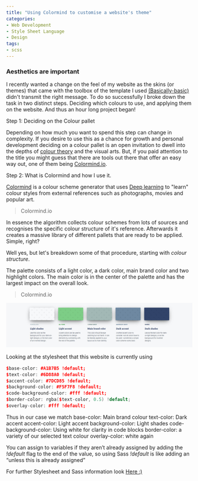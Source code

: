 ```yaml
---
title: "Using Colormind to customise a website's theme"
categories:
- Web Development
- Style Sheet Language
- Design
tags:
- scss
---
```


### Aesthetics are important

I recently wanted a change on the feel of my website as the skins (or themes) that came with the toolbox of the template I used [(Basically-basic)](https://github.com/mmistakes/jekyll-theme-basically-basic) didn't transmit the right message. To do so successfully I broke down the task in two distinct steps. Deciding which colours to use, and applying them on the website. And thus an hour long project began!

Step 1: Deciding on the Colour pallet

Depending on how much you want to spend this step can change in complexity. If you desire to use this as a chance for growth and personal development deciding on a colour pallet is an open invitation to dwell into the depths of [colour theory](https://en.wikipedia.org/wiki/Color_theory) and the visual arts. But, if you paid attention to the title you might guess that there are tools out there that offer an easy way out, one of them being [Colormind.io](http://colormind.io/).



Step 2: What is Colormind and how I use it.

[Colormind](http://colormind.io/) is a colour scheme generator that uses [Deep learning](https://en.wikipedia.org/wiki/Deep_learning) to "learn" colour styles from external references such as photographs, movies and popular art.
> Colormind.io

In essence the algorithm collects colour schemes from lots of sources and recognises the specific colour structure of it's reference. Afterwards it creates a massive library of different pallets that are ready to be applied. Simple, right?

Well yes, but let's breakdown some of that procedure, starting with _*colour structure*_.

The palette consists of a light color, a dark color, main brand color and two highlight colors. The main color is in the center of the palette and has the largest impact on the overall look.
> Colormind.io

![Screenshot from website's palette](/assets/images/DeYork_Palette.jpg "This website's palette")

Looking at the stylesheet that this website is currently using

```c++
$base-color: #A1B7B5 !default;
$text-color: #6D88A0 !default;
$accent-color: #7DCD85 !default;
$background-color: #F5F7F8 !default;
$code-background-color: #fff !default;
$border-color: rgba($text-color, 0.5) !default;
$overlay-color: #fff !default;  
```
Thus in our case we match
base-color: Main brand colour
text-color: Dark accent
accent-color: Light accent
background-color: Light shades
code-background-color: Using white for clarity in code blocks
border-color: a variety of our selected text colour
overlay-color: white again

You can assign to variables if they aren’t already assigned by adding the *!default* flag to the end of the value, so using Sass *!default* is like adding an “unless this is already assigned”

For further Stylesheet and Sass information look [Here :)](https://sass-lang.com)
